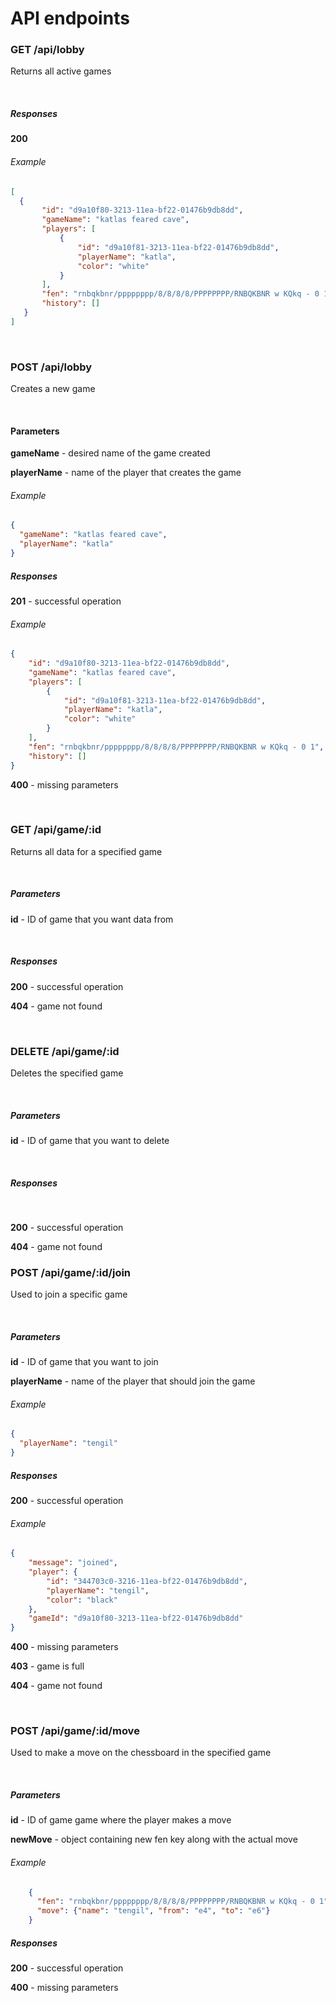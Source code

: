 # API endpoints

### GET /api/lobby
Returns all active games

<br/>

##### Responses

**200**
###### Example
```JSON
[
  {
       "id": "d9a10f80-3213-11ea-bf22-01476b9db8dd",
       "gameName": "katlas feared cave",
       "players": [
           {
               "id": "d9a10f81-3213-11ea-bf22-01476b9db8dd",
               "playerName": "katla",
               "color": "white"
           }
       ],
       "fen": "rnbqkbnr/pppppppp/8/8/8/8/PPPPPPPP/RNBQKBNR w KQkq - 0 1",
       "history": []
   }
]
```

<br/>

### POST /api/lobby
Creates a new game

<br/>

#### Parameters

**gameName** - desired name of the game created

**playerName** - name of the player that creates the game

###### Example
```JSON
{
  "gameName": "katlas feared cave",
  "playerName": "katla"
}
```

##### Responses

**201** - successful operation

###### Example

```JSON
{
    "id": "d9a10f80-3213-11ea-bf22-01476b9db8dd",
    "gameName": "katlas feared cave",
    "players": [
        {
            "id": "d9a10f81-3213-11ea-bf22-01476b9db8dd",
            "playerName": "katla",
            "color": "white"
        }
    ],
    "fen": "rnbqkbnr/pppppppp/8/8/8/8/PPPPPPPP/RNBQKBNR w KQkq - 0 1",
    "history": []
}
```

**400** - missing parameters


<br/>


### GET /api/game/:id
Returns all data for a specified game

<br/>

##### Parameters

**id** - ID of game that you want data from

<br/>

##### Responses

**200** - successful operation

**404** - game not found

<br/>



### DELETE /api/game/:id
Deletes the specified game

<br/>

##### Parameters

**id** - ID of game that you want to delete

<br/>

##### Responses

<br/>

**200** - successful operation

**404** - game not found

### POST /api/game/:id/join
Used to join a specific game

<br/>



##### Parameters

**id** - ID of game that you want to join

**playerName** - name of the player that should join the game

###### Example
```JSON
{
  "playerName": "tengil"
}
```

##### Responses

**200** - successful operation

###### Example

```JSON
{
    "message": "joined",
    "player": {
        "id": "344703c0-3216-11ea-bf22-01476b9db8dd",
        "playerName": "tengil",
        "color": "black"
    },
    "gameId": "d9a10f80-3213-11ea-bf22-01476b9db8dd"
}
```

**400** - missing parameters

**403** - game is full

**404** - game not found

<br/>



### POST /api/game/:id/move
Used to make a move on the chessboard in the specified game

<br/>

##### Parameters

**id** - ID of game game where the player makes a move

**newMove** - object containing new fen key along with the actual move

###### Example

```JSON
    {
      "fen": "rnbqkbnr/pppppppp/8/8/8/8/PPPPPPPP/RNBQKBNR w KQkq - 0 1",
      "move": {"name": "tengil", "from": "e4", "to": "e6"}
    }
```


##### Responses

**200** - successful operation

**400** - missing parameters






